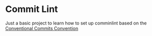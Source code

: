 # Commit Lint

Just a basic project to learn how to set up comminlint based on the [Conventional Commits Convention](https://www.conventionalcommits.org/fr/v1.0.0/)
